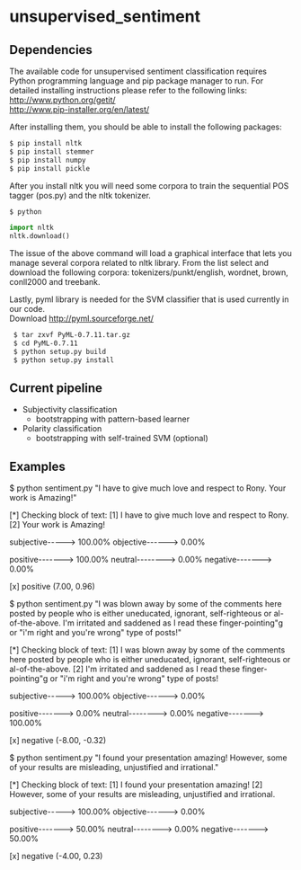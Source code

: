 unsupervised_sentiment
======================

Dependencies
------------
The available code for unsupervised sentiment classification requires Python programming 
language and pip package manager to run. For detailed installing instructions please refer to 
the following links: <br />
http://www.python.org/getit/ <br />
http://www.pip-installer.org/en/latest/

After installing them, you should be able to install the following packages: <br />
```bash
$ pip install nltk  
$ pip install stemmer 
$ pip install numpy
$ pip install pickle 
```

After you install nltk you will need some corpora to train the sequential POS tagger (pos.py) and the nltk tokenizer.
```bash
$ python 
```
```python
import nltk 
nltk.download() 
```  
The issue of the above command will load a graphical interface that lets you manage several corpora
related to nltk library. From the list select and download the following corpora: 
tokenizers/punkt/english, wordnet, brown, conll2000 and treebank. 

Lastly, pyml library is needed for the SVM classifier that is used currently in our code. <br />
Download http://pyml.sourceforge.net/  <br />
```bash 
 $ tar zxvf PyML-0.7.11.tar.gz
 $ cd PyML-0.7.11
 $ python setup.py build
 $ python setup.py install 
```


Current pipeline
----------------
- Subjectivity classification
  * bootstrapping with pattern-based learner
- Polarity classification
  * bootstrapping with self-trained SVM (optional)

Examples
--------
$ python sentiment.py "I have to give much love and respect to Rony. Your work is Amazing\!"

[*] Checking block of text:
[1] I have to give much love and respect to Rony.
[2] Your work is Amazing\!

 subjective-----> 100.00%
 objective------> 0.00%
 
 positive-------> 100.00%
 neutral--------> 0.00%
 negative-------> 0.00%

[x] positive (7.00, 0.96)


$ python sentiment.py "I was blown away by some of the comments here posted by people who is either uneducated, ignorant, self-righteous or al-of-the-above. I'm irritated and saddened as I read these finger-pointing\"g or \"i'm right and you're wrong\" type of posts\!"

[*] Checking block of text:
[1] I was blown away by some of the comments here posted by people who is either uneducated, ignorant, self-righteous or al-of-the-above.
[2] I'm irritated and saddened as I read these finger-pointing"g or "i'm right and you're wrong" type of posts!

 subjective-----> 100.00%
 objective------> 0.00%

 positive-------> 0.00%
 neutral--------> 0.00%
 negative-------> 100.00%

[x] negative (-8.00, -0.32)


$ python sentiment.py "I found your presentation amazing! However, some of your results are misleading,  unjustified and irrational."

[*] Checking block of text:
[1] I found your presentation amazing!
[2] However, some of your results are misleading, unjustified and irrational.

 subjective-----> 100.00%
 objective------> 0.00%

 positive-------> 50.00%
 neutral--------> 0.00%
 negative-------> 50.00%

[x] negative (-4.00, 0.23)


